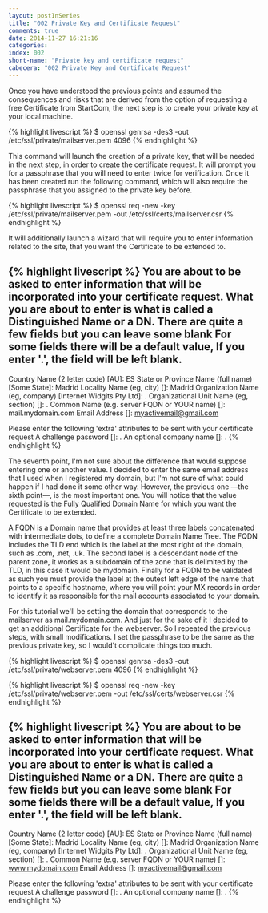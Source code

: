 ```yaml
---
layout: postInSeries
title: "002 Private Key and Certificate Request"
comments: true
date: 2014-11-27 16:21:16
categories: 
index: 002
short-name: "Private key and certificate request"
cabecera: "002 Private Key and Certificate Request"
---
```


Once you have understood the previous points and assumed the consequences and risks that are derived from the option of requesting a free Certificate from StartCom, the next step is to create your private key at your local machine.

{% highlight livescript %}
$ openssl genrsa -des3 -out /etc/ssl/private/mailserver.pem 4096
{% endhighlight %}

This command will launch the creation of a private key, that will be needed in the next step, in order to create the certificate request. It will prompt you for a passphrase that you will need to enter twice for verification. Once it has been created run the following command, which will also require the passphrase that you assigned to the private key before.

{% highlight livescript %}
$ openssl req -new -key /etc/ssl/private/mailserver.pem -out /etc/ssl/certs/mailserver.csr
{% endhighlight %}

It will additionally launch a wizard that will require you to enter information related to the site, that you want the Certificate to be extended to. 

{% highlight livescript %}
You are about to be asked to enter information that will be incorporated
into your certificate request.
What you are about to enter is what is called a Distinguished Name or a DN.
There are quite a few fields but you can leave some blank
For some fields there will be a default value,
If you enter '.', the field will be left blank.
-----
Country Name (2 letter code) [AU]: ES
State or Province Name (full name) [Some State]: Madrid
Locality Name (eg, city) []: Madrid
Organization Name (eg, company) [Internet Widgits Pty Ltd]: .
Organizational Unit Name (eg, section) []: .
Common Name (e.g. server FQDN or YOUR name) []: mail.mydomain.com
Email Address []: myactivemail@gmail.com

Please enter the following 'extra' attributes
to be sent with your certificate request
A challenge password []: .
An optional company name []: .
{% endhighlight %}

The seventh point, I'm not sure about the difference that would suppose entering one or another value. I decided to enter the same email address that I used when I registered my domain, but I'm not sure of what could happen if I had done it some other way. However, the previous one &mdash;the sixth point&mdash;, is the most important one. You will notice that the value requested is the Fully Qualified Domain Name for which you want the Certificate to be extended.

A FQDN is a Domain name that provides at least three labels concatenated with intermediate dots, to define a complete Domain Name Tree. The FQDN includes the TLD end which is the label at the most right of the domain, such as .com, .net, .uk. The second label is a descendant node of the parent zone, it works as a subdomain of the zone that is delimited by the TLD, in this case it would be mydomain. Finally for a FQDN to be validated as such you must provide the label at the outest left edge of the name that points to a specific hostname, where you will point your MX records in order to identify it as responsible for the mail accounts associated to your domain.

For this tutorial we'll be setting the domain that corresponds to the mailserver as mail.mydomain.com. And just for the sake of it I decided to get an additional Certificate for the webserver. So I repeated the previous steps, with small modifications. I set the passphrase to be the same as the previous private key, so I would't complicate things too much.

{% highlight livescript %}
$ openssl genrsa -des3 -out /etc/ssl/private/webserver.pem 4096
{% endhighlight %}

{% highlight livescript %}
$ openssl req -new -key /etc/ssl/private/webserver.pem -out /etc/ssl/certs/webserver.csr
{% endhighlight %}

{% highlight livescript %}
You are about to be asked to enter information that will be incorporated
into your certificate request.
What you are about to enter is what is called a Distinguished Name or a DN.
There are quite a few fields but you can leave some blank
For some fields there will be a default value,
If you enter '.', the field will be left blank.
-----
Country Name (2 letter code) [AU]: ES
State or Province Name (full name) [Some State]: Madrid
Locality Name (eg, city) []: Madrid
Organization Name (eg, company) [Internet Widgits Pty Ltd]: .
Organizational Unit Name (eg, section) []: .
Common Name (e.g. server FQDN or YOUR name) []: www.mydomain.com
Email Address []: myactivemail@gmail.com

Please enter the following 'extra' attributes
to be sent with your certificate request
A challenge password []: .
An optional company name []: .
{% endhighlight %}
